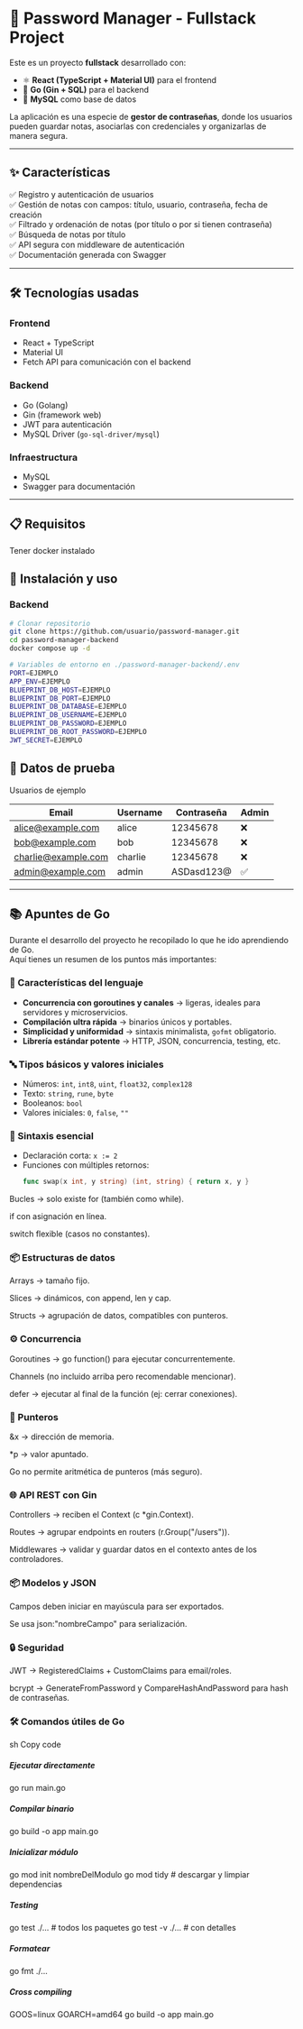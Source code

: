 # 🔐 Password Manager - Fullstack Project

Este es un proyecto **fullstack** desarrollado con:

- ⚛️ **React (TypeScript + Material UI)** para el frontend  
- 🐹 **Go (Gin + SQL)** para el backend  
- 🐬 **MySQL** como base de datos  

La aplicación es una especie de **gestor de contraseñas**, donde los usuarios pueden guardar notas, asociarlas con credenciales y organizarlas de manera segura.

---

## ✨ Características

✅ Registro y autenticación de usuarios  
✅ Gestión de notas con campos: título, usuario, contraseña, fecha de creación  
✅ Filtrado y ordenación de notas (por título o por si tienen contraseña)  
✅ Búsqueda de notas por título  
✅ API segura con middleware de autenticación  
✅ Documentación generada con Swagger  

---

## 🛠️ Tecnologías usadas

### Frontend
- React + TypeScript
- Material UI
- Fetch API para comunicación con el backend

### Backend
- Go (Golang)
- Gin (framework web)
- JWT para autenticación
- MySQL Driver (`go-sql-driver/mysql`)

### Infraestructura
- MySQL
- Swagger para documentación


---

## 📋 Requisitos

Tener docker instalado 


## 🚀 Instalación y uso

### Backend
```bash
# Clonar repositorio
git clone https://github.com/usuario/password-manager.git
cd password-manager-backend
docker compose up -d

# Variables de entorno en ./password-manager-backend/.env
PORT=EJEMPLO
APP_ENV=EJEMPLO
BLUEPRINT_DB_HOST=EJEMPLO
BLUEPRINT_DB_PORT=EJEMPLO
BLUEPRINT_DB_DATABASE=EJEMPLO
BLUEPRINT_DB_USERNAME=EJEMPLO
BLUEPRINT_DB_PASSWORD=EJEMPLO
BLUEPRINT_DB_ROOT_PASSWORD=EJEMPLO
JWT_SECRET=EJEMPLO

```

## 🧪 Datos de prueba
Usuarios de ejemplo

| Email               | Username | Contraseña      | Admin |
|--------------------|---------|----------------|-------|
| alice@example.com   | alice   | 12345678       | ❌    |
| bob@example.com     | bob     | 12345678       | ❌    |
| charlie@example.com | charlie | 12345678       | ❌    |
| admin@example.com   | admin   | ASDasd123@     | ✅    |
---

## 📚 Apuntes de Go

Durante el desarrollo del proyecto he recopilado lo que he ido aprendiendo de Go.  
Aquí tienes un resumen de los puntos más importantes:

### 🚀 Características del lenguaje
- **Concurrencia con goroutines y canales** → ligeras, ideales para servidores y microservicios.  
- **Compilación ultra rápida** → binarios únicos y portables.  
- **Simplicidad y uniformidad** → sintaxis minimalista, `gofmt` obligatorio.  
- **Librería estándar potente** → HTTP, JSON, concurrencia, testing, etc.  

### 🔤 Tipos básicos y valores iniciales
- Números: `int`, `int8`, `uint`, `float32`, `complex128`  
- Texto: `string`, `rune`, `byte`  
- Booleanos: `bool`  
- Valores iniciales: `0`, `false`, `""`  

### 📝 Sintaxis esencial
- Declaración corta: `x := 2`  
- Funciones con múltiples retornos:  
  ```go
  func swap(x int, y string) (int, string) { return x, y }
Bucles → solo existe for (también como while).

if con asignación en línea.

switch flexible (casos no constantes).

### 📦 Estructuras de datos
Arrays → tamaño fijo.

Slices → dinámicos, con append, len y cap.

Structs → agrupación de datos, compatibles con punteros.

### ⚙️ Concurrencia
Goroutines → go function() para ejecutar concurrentemente.

Channels (no incluido arriba pero recomendable mencionar).

defer → ejecutar al final de la función (ej: cerrar conexiones).

### 🔗 Punteros
&x → dirección de memoria.

*p → valor apuntado.

Go no permite aritmética de punteros (más seguro).

### 🌐 API REST con Gin
Controllers → reciben el Context (c *gin.Context).

Routes → agrupar endpoints en routers (r.Group("/users")).

Middlewares → validar y guardar datos en el contexto antes de los controladores.

### 📦 Modelos y JSON
Campos deben iniciar en mayúscula para ser exportados.

Se usa json:"nombreCampo" para serialización.

### 🔒 Seguridad
JWT → RegisteredClaims + CustomClaims para email/roles.

bcrypt → GenerateFromPassword y CompareHashAndPassword para hash de contraseñas.

### 🛠️ Comandos útiles de Go
sh
Copy code
##### Ejecutar directamente
go run main.go

##### Compilar binario
go build -o app main.go

##### Inicializar módulo
go mod init nombreDelModulo
go mod tidy   # descargar y limpiar dependencias

##### Testing
go test ./...     # todos los paquetes
go test -v ./...  # con detalles

##### Formatear
go fmt ./...

##### Cross compiling
GOOS=linux GOARCH=amd64 go build -o app main.go
